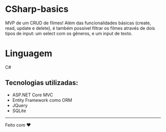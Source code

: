 # CSharp-basics
MVP de um CRUD de filmes!
Além das funcionalidades básicas (create, read, update e delete), é também possível filtrar os filmes através de dois tipos de input: um select com os gêneros, e um input de texto.

# Linguagem
C#

## Tecnologias utilizadas:
<ul>
  <li>ASP.NET Core MVC</li>
  <li>Entity Framework como ORM</li>
  <li>JQuery</li>
  <li>SQLite</li>
</ul>

<hr>
Feito com ❤️

